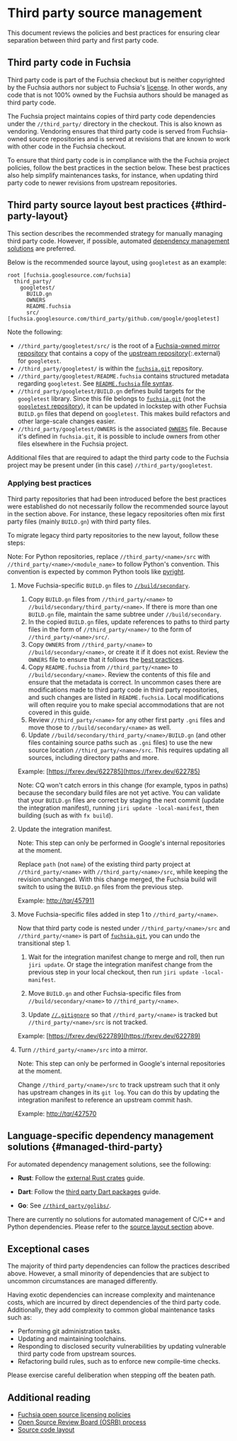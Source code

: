 # Third party source management

This document reviews the policies and best practices for ensuring clear
separation between third party and first party code.

## Third party code in Fuchsia

Third party code is part of the Fuchsia checkout but is neither copyrighted by
the Fuchsia authors nor subject to Fuchsia's [license]. In other words, any code
that is not 100% owned by the Fuchsia authors should be managed as third party
code.

The Fuchsia project maintains copies of third party code dependencies under the
`//third_party/` directory in the checkout. This is also known as vendoring.
Vendoring ensures that third party code is served from Fuchsia-owned source
repositories and is served at revisions that are known to work with other code
in the Fuchsia checkout.

To ensure that third party code is in compliance with the the Fuchsia project
policies, follow the best practices in the section below. These best practices
also help simplify maintenances tasks, for instance, when updating third party
code to newer revisions from upstream repositories.

## Third party source layout best practices {#third-party-layout}

This section describes the recommended strategy for manually managing third
party code. However, if possible, automated
[dependency management solutions](#managed-third-party) are preferred.

Below is the recommended source layout, using `googletest` as an example:

```none {:.devsite-disable-click-to-copy}
root [fuchsia.googlesource.com/fuchsia]
  third_party/
    googletest/
      BUILD.gn
      OWNERS
      README.fuchsia
      src/ [fuchsia.googlesource.com/third_party/github.com/google/googletest]
```

Note the following:

- `//third_party/googletest/src/` is the root of a
  [Fuchsia-owned mirror repository][third-party-googletest] that contains a copy
  of the [upstream repository][googletest]{:.external} for `googletest`.
- `//third_party/googletest/` is within the [`fuchsia.git`][fuchsia-git]
  repository.
- `//third_party/googletest/README.fuchsia` contains structured metadata
  regarding `googletest`. See [`README.fuchsia` file syntax][readme-fuchsia].
- `//third_party/googletest/BUILD.gn` defines build targets for the `googletest`
  library. Since this file belongs to [`fuchsia.git`][fuchsia-git] (not the
  [`googletest` repository][third-party-googletest]), it can be updated in
  lockstep with other Fuchsia `BUILD.gn` files that depend on `googletest`. This
  makes build refactors and other large-scale changes easier.
- `//third_party/googletest/OWNERS` is the associated [`OWNERS`][owners] file.
  Because it's defined in `fuchsia.git`, it is possible to include owners from
  other files elsewhere in the Fuchsia project.

Additional files that are required to adapt the third party code to the Fuchsia
project may be present under (in this case) `//third_party/googletest`.

### Applying best practices

Third party repositories that had been introduced before the best practices were
established do not necessarily follow the recommended source layout in the
section above. For instance, these legacy repositories often mix first party
files (mainly `BUILD.gn`) with third party files.

To migrate legacy third party repositories to the new layout, follow these
steps:

Note: For Python repositories, replace `//third_party/<name>/src` with
`//third_party/<name>/<module_name>` to follow Python's convention.
This convention is expected by common Python tools like
[pyright][pyrightconfig].

1. Move Fuchsia-specific `BUILD.gn` files to
   [`//build/secondary`][build-secondary].

   1. Copy `BUILD.gn` files from `//third_party/<name>` to
      `//build/secondary/third_party/<name>`. If there is more than one
      `BUILD.gn` file, maintain the same subtree under `//build/secondary`.
   1. In the copied `BUILD.gn` files, update references to paths to third party
      files in the form of `//third_party/<name>/` to the form of
      `//third_party/<name>/src/`.
   1. Copy `OWNERS` from `//third_party/<name>` to `//build/secondary/<name>`,
      or create it if it does not exist. Review the `OWNERS` file to ensure that
      it follows the [best practices][owners-best-practices].
   1. Copy `README.fuchsia` from `//third_party/<name>` to
      `//build/secondary/<name>`. Review the contents of this file and ensure
      that the metadata is correct. In uncommon cases there are modifications
      made to third party code in third party repositories, and such changes are
      listed in `README.fuchsia`. Local modifications will often require you to
      make special accommodations that are not covered in this guide.
   1. Review `//third_party/<name>` for any other first party `.gni` files and
      move those to `//build/secondary/<name>` as well.
   1. Update `//build/secondary/third_party/<name>/BUILD.gn` (and other files
      containing source paths such as `.gni` files) to use the new source
      location `//third_party/<name>/src`. This requires updating all sources,
      including directory paths and more.

   Example: [https://fxrev.dev/622785](https://fxrev.dev/622785)

   Note: CQ won't catch errors in this change (for example, typos in paths)
   because the secondary build files are not yet active. You can validate that
   your `BUILD.gn` files are correct by staging the next commit (update the
   integration manifest), running `jiri update -local-manifest`, then building
   (such as with `fx build`).

1. Update the integration manifest.

   Note: This step can only be performed in Google's internal repositories at the
   moment.

   Replace `path` (not `name`) of the existing third party project at
   `//third_party/<name>` with `//third_party/<name>/src`, while keeping the
   revision unchanged. With this change merged, the Fuchsia build will switch to
   using the `BUILD.gn` files from the previous step.

   Example: [http://tqr/457911](http://tqr/457911)

1. Move Fuchsia-specific files added in step 1 to `//third_party/<name>`.

   Now that third party code is nested under `//third_party/<name>/src` and
   `//third_party/<name>` is part of [`fuchsia.git`][fuchsia-git], you can undo
   the transitional step 1.

   1. Wait for the integration manifest change to merge and roll, then run
      `jiri update`. Or stage the integration manifest change from the previous
      step in your local checkout, then run `jiri update -local-manifest`.

   1. Move `BUILD.gn` and other Fuchsia-specific files from
      `//build/secondary/<name>` to `//third_party/<name>`.

   1. Update [`//.gitignore`][gitignore] so that `//third_party/<name>` is
      tracked but `//third_party/<name>/src` is not tracked.

   Example: [https://fxrev.dev/622789](https://fxrev.dev/622789)

1. Turn `//third_party/<name>/src` into a mirror.

   Note: This step can only be performed in Google's internal repositories at the
   moment.

   Change `//third_party/<name>/src` to track upstream such that it only has
   upstream changes in its `git log`. You can do this by updating the
   integration manifest to reference an upstream commit hash.

   Example: [http://tqr/427570](http://tqr/427570)

## Language-specific dependency management solutions {#managed-third-party}

For automated dependency management solutions, see the following:

- **Rust**: Follow the [external Rust crates][rust-third-party] guide.

- **Dart**: Follow the [third party Dart packages][dart-third-party] guide.

- **Go**: See [`//third_party/golibs/`][golibs].

There are currently no solutions for automated management of C/C++ and Python
dependencies. Please refer to the [source layout section](#third-party-layout)
above.

## Exceptional cases

The majority of third party dependencies can follow the practices described
above. However, a small minority of dependencies that are subject to uncommon
circumstances are managed differently.

Having exotic dependencies can increase complexity and maintenance costs, which
are incurred by direct dependencies of the third party code. Additionally, they
add complexity to common global maintenance tasks such as:

- Performing git administration tasks.
- Updating and maintaining toolchains.
- Responding to disclosed security vulnerabilities by updating vulnerable third
  party code from upstream sources.
- Refactoring build rules, such as to enforce new compile-time checks.

Please exercise careful deliberation when stepping off the beaten path.

## Additional reading

- [Fuchsia open source licensing policies][oss-licensing]
- [Open Source Review Board (OSRB) process][osrb-process]
- [Source code layout][source-layout]

[build-secondary]: /build/secondary/
[dart-third-party]: /docs/development/languages/dart/third_party.md
[fuchsia-git]: https://fuchsia.googlesource.com/fuchsia/+/refs/heads/main
[gitignore]: https://fuchsia.googlesource.com/fuchsia/+/refs/heads/main/.gitignore
[golibs]: /third_party/golibs/
[googletest]: https://github.com/google/googletest
[license]: /LICENSE
[osrb-process]: /docs/contribute/governance/policy/osrb-process.md
[oss-licensing]: /docs/contribute/governance/policy/open-source-licensing-policies.md
[owners]: /docs/development/source_code/owners.md
[owners-best-practices]: /docs/development/source_code/owners.md#best_practices
[readme-fuchsia]: /docs/development/source_code/third-party-metadata.md
[rust-third-party]: /docs/development/languages/rust/external_crates.md
[source-layout]: /docs/development/source_code/layout.md
[third-party-googletest]: https://fuchsia.googlesource.com/third_party/github.com/google/googletest/
[pyrightconfig]: https://fuchsia.googlesource.com/fuchsia/+/refs/heads/main/pyrightconfig.json

